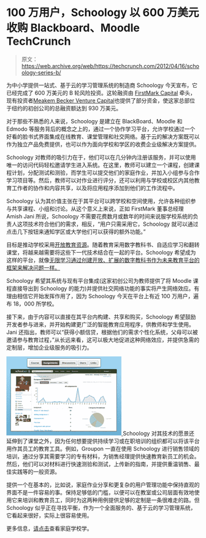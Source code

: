# 100 万用户，Schoology 以 600 万美元收购 Blackboard、Moodle TechCrunch

> 原文：<https://web.archive.org/web/https://techcrunch.com/2012/04/16/schoology-series-b/>

为中小学提供一站式、基于云的学习管理系统的制造商 Schoology 今天宣布，它已经完成了 600 万美元的 B 轮风险投资。这轮融资由 [FirstMark Capital](https://web.archive.org/web/20221006160807/http://www.crunchbase.com/financial-organization/firstmark-capital) 牵头，现有投资者[Meakem Becker Venture Capital](https://web.archive.org/web/20221006160807/http://www.crunchbase.com/financial-organization/meakem-becker-venture-capital)也提供了部分资金，使这家总部位于纽约的初创公司的总融资额达到 930 万美元。

对于那些不熟悉的人来说，Schoology 是建立在 BlackBoard、Moodle 和 Edmodo 等服务背后的概念之上的，通过一个协作学习平台，允许学校通过一个好看的脸书式界面集成在线教育、课堂管理和社交网络。基于云的解决方案既可以作为独立产品免费提供，也可以作为面向学校和学区的收费企业级解决方案提供。

Schoology 对教师的吸引力在于，他们可以在几分钟内注册该服务，并可以使用唯一的访问代码轻松邀请学生进入系统。在这里，教师可以建立一个课程，创建课程计划，分配测试和测验，而学生可以提交他们的家庭作业，并加入小组参与合作学习项目等。然后，教师可以对作业进行评分，还可以利用与学校或校区内其他教育工作者的协作和内容共享，以及将应用程序添加到他们的工作流程中。

Schoology 认为其价值主张在于其平台可以跨学校和空间使用，允许各种组织参与共享课程、小组和讨论。从这个意义上来说，正如 FirstMark 董事总经理 Amish Jani 所说，Schoology 不需要花费数月或数年的时间来说服学校系统的负责人这项技术符合他们的需求，相反，“用户只需采用它，Schoology 就可以通过点击几下按钮来通知学区或大学他们可以获得的额外功能。”

目标是推动学校采用[开放教育资源](https://web.archive.org/web/20221006160807/http://www.oercommons.org/)。随着教育采用数字教科书、自适应学习和翻转课堂，将越来越需要将这些下一代技术结合在一起的平台。Schoology 希望成为这样的平台，就像[无限学习通过创建开放、扩展的数字教科书作为未来教育平台的框架来解决问题一样。](https://web.archive.org/web/20221006160807/https://beta.techcrunch.com/2012/04/05/publishers-sue-as-boundless-nabs-8m/)

Schoology 希望其系统与现有平台集成(这家初创公司为教师提供了将 Moodle 课程直接导出到 Schoology 的能力)并提供社交网络功能的事实将产生网络效应。有理由相信它开始发挥作用了，因为 Schoology 今天在平台上有近 100 万用户，遍布 18，000 所学校。

接下来，由于内容可以直接在其平台内构建、共享和购买，Schoology 希望鼓励开发者参与进来，并开始构建更广泛的智能教育应用程序，供教师和学生使用。Jani 还指出，教师可以“获得小额信贷，根据他们的需求个性化系统，父母可以被邀请参与教育过程，”从长远来看，这可以极大地促进这种网络效应，并提供急需的定制层，增加企业级服务的吸引力。

[![](img/c3a1fd4e4f043eb5cdf269a746b57ae9.png "Screen shot 2012-04-16 at 2.59.59 AM") ](https://web.archive.org/web/20221006160807/https://beta.techcrunch.com/2012/04/16/schoology-series-b/screen-shot-2012-04-16-at-2-59-59-am/) Schoology 对其技术的愿景还延伸到了课堂之外，因为任何想要提供持续学习或在职培训的组织都可以将该平台用作其员工的教育工具。例如，Groupon 一直在使用 Schoology 进行销售领域的培训，通过分享其需要学习的专有材料，为销售经理提供快速教育新员工的机会。然后，他们可以对材料进行快速测验和测试，上传新的指南，并提供重温销售、最佳实践等的一般资源。

提供一个在基本的，比如说，家庭作业分享和更复杂的用户管理功能中保持直观的界面不是一件容易的事。保持足够低的门槛，以便可以在教室或公司层面有效地使用它来培训和教育员工，同时为这两种用例提供足够的定制是一条很难走的路。但 Schoology 似乎正在寻找平衡，作为一个全面服务的、基于云的学习管理系统，它看起来很好，实际上很容易使用。

更多信息，[请点击](https://web.archive.org/web/20221006160807/https://www.schoology.com/home.php)查看家庭学校学。